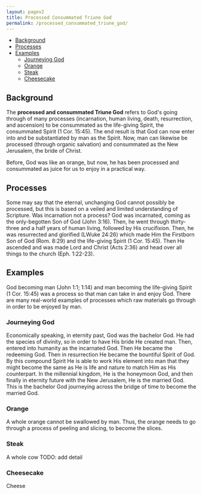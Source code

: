 ```yaml
---
layout: pagev2
title: Processed Consummated Triune God
permalink: /processed_consummated_triune_god/
---
```

- [Background](#background)
- [Processes](#processes)
- [Examples](#examples)
  - [Journeying God](#journeying-god)
  - [Orange](#orange)
  - [Steak](#steak)
  - [Cheesecake](#cheesecake)

## Background

The **processed and consummated Triune God** refers to God's going through of many processes (incarnation, human living, death, resurrection, and ascension) to be consummated as the life-giving Spirit, the consummated Spirit (1 Cor. 15:45). The end result is that God can now enter into and be substantiated by man as the Spirit. Now, man can likewise be processed (through organic salvation) and consummated as the New Jerusalem, the bride of Christ. 

Before, God was like an orange, but now, he has been processed and consummated as juice for us to enjoy in a practical way. 

## Processes

Some may say that the eternal, unchanging God cannot possibly be processed, but this is based on a veiled and limited understanding of Scripture. Was incarnation not a process? God was incarnated, coming as the only-begotten Son of God (John 3:16). Then, he went through thirty-three and a half years of human living, followed by His crucifixion. Then, he was resurrected and glorified (LWuke 24:26) which made Him the Firstborn Son of God (Rom. 8:29) and the life-giving Spirit (1 Cor. 15:45). Then He ascended and was made Lord and Christ (Acts 2:36) and head over all things to the church (Eph. 1:22-23).

## Examples

God becoming man (John 1:1; 1:14) and man becoming the life-giving Spirit (1 Cor. 15:45) was a process so that man can take in and enjoy God. There are many real-world examples of processes which raw materials go through in order to be enjoyed by man.

### Journeying God

Economically speaking, in eternity past, God was the bachelor God. He had the species of divinity, so in order to have His bride He created man. Then, entered into humanity as the incarnated God. Then He became the redeeming God. Then in resurrection He became the bountiful Spirit of God. By this compound Spirit He is able to work His element into man that they might become the same as He is life and nature to match Him as His counterpart. In the millennial kingdom, He is the honeymoon God, and then finally in eternity future with the New Jerusalem, He is the married God. This is the bachelor God journeying across the bridge of time to become the married God.

### Orange

A whole orange cannot be swallowed by man. Thus, the orange needs to go through a process of peeling and slicing, to become the slices. 

### Steak

A whole cow TODO: add detail

### Cheesecake

Cheese